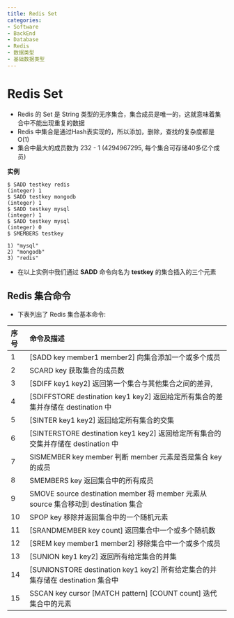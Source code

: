 ```yaml
---
title: Redis Set
categories:
- Software
- BackEnd
- Database
- Redis
- 数据类型
- 基础数据类型
---
```

# Redis Set

- Redis 的 Set 是 String 类型的无序集合，集合成员是唯一的，这就意味着集合中不能出现重复的数据
- Redis 中集合是通过Hash表实现的，所以添加，删除，查找的复杂度都是 O(1)
- 集合中最大的成员数为 232 - 1 (4294967295, 每个集合可存储40多亿个成员)

**实例**

```
$ SADD testkey redis
(integer) 1
$ SADD testkey mongodb
(integer) 1
$ SADD testkey mysql
(integer) 1
$ SADD testkey mysql
(integer) 0
$ SMEMBERS testkey

1) "mysql"
2) "mongodb"
3) "redis"
```

- 在以上实例中我们通过 **SADD** 命令向名为 **testkey** 的集合插入的三个元素

## Redis 集合命令

- 下表列出了 Redis 集合基本命令:

| 序号 | 命令及描述                                                   |
| :--- | :----------------------------------------------------------- |
| 1    | [SADD key member1 member2\]  向集合添加一个或多个成员        |
| 2    | SCARD key  获取集合的成员数                                  |
| 3    | [SDIFF key1 key2\]  返回第一个集合与其他集合之间的差异,      |
| 4    | [SDIFFSTORE destination key1 key2\]  返回给定所有集合的差集并存储在 destination 中 |
| 5    | [SINTER key1 key2\]  返回给定所有集合的交集                  |
| 6    | [SINTERSTORE destination key1 key2\]  返回给定所有集合的交集并存储在 destination 中 |
| 7    | SISMEMBER key member  判断 member 元素是否是集合 key 的成员  |
| 8    | SMEMBERS key  返回集合中的所有成员                           |
| 9    | SMOVE source destination member  将 member 元素从 source 集合移动到 destination 集合 |
| 10   | SPOP key  移除并返回集合中的一个随机元素                     |
| 11   | [SRANDMEMBER key count\]  返回集合中一个或多个随机数         |
| 12   | [SREM key member1 member2\]  移除集合中一个或多个成员        |
| 13   | [SUNION key1 key2]  返回所有给定集合的并集                   |
| 14   | [SUNIONSTORE destination key1 key2\]  所有给定集合的并集存储在 destination 集合中 |
| 15   | SSCAN key cursor [MATCH pattern\] [COUNT count]  迭代集合中的元素 |